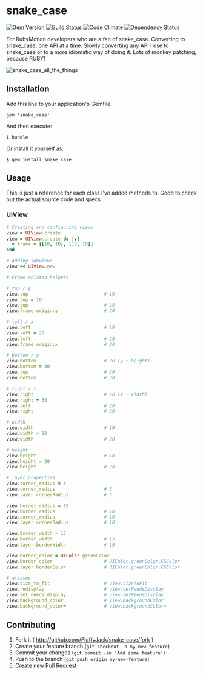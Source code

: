 # snake_case

[![Gem Version](https://badge.fury.io/rb/motion-momentum.png)](http://badge.fury.io/rb/snake_case) [![Build Status](https://travis-ci.org/FluffyJack/motion-momentum.png)](https://travis-ci.org/FluffyJack/snake_case) [![Code Climate](https://codeclimate.com/github/FluffyJack/motion-momentum.png)](https://codeclimate.com/github/FluffyJack/snake_case) [![Dependency Status](https://gemnasium.com/FluffyJack/motion-momentum.png)](https://gemnasium.com/FluffyJack/snake_case)

For RubyMotion developers who are a fan of snake_case. Converting to snake_case, one API at a time. Slowly converting any API I use to snake_case or to a more idiomatic way of doing it. Lots of monkey patching, because RUBY!

![snake_case_all_the_things](http://i.imgur.com/uNxIfp0.jpg)

## Installation

Add this line to your application's Gemfile:

    gem 'snake_case'

And then execute:

    $ bundle

Or install it yourself as:

    $ gem install snake_case

## Usage

This is just a reference for each class I've added methods to. Good to check out the actual source code and specs.

### UIView

```ruby
# Creating and configuring views
view = UIView.create
view = UIView.create do |v|
  v.frame = [[10, 10], [10, 10]]
end

# Adding subviews
view << UIView.new

# Frame related helpers

# top / y
view.top                            # 10
view.top = 20
view.top                            # 20
view.frame.origin.y                 # 20

# left / x
view.left                           # 10
view.left = 20
view.left                           # 20
view.frame.origin.x                 # 20

# bottom / y
view.bottom                         # 20 (y + height)
view.bottom = 30
view.top                            # 20
view.bottom                         # 30

# right / x
view.right                          # 20 (x + width)
view.right = 30
view.left                           # 20
view.right                          # 30

# width
view.width                          # 10
view.width = 20     
view.width                          # 20

# height
view.height                         # 10
view.height = 20     
view.height                         # 20

# layer properties
view.corner_radius = 5
view.corner_radius                  # 5
view.layer.cornerRadius             # 5

view.border_radius = 10
view.border_radius                  # 10
view.corner_radius                  # 10
view.layer.cornerRadius             # 10

view.border_width = 15
view.border_width                   # 15
view.layer.borderWidth              # 15

view.border_color = UIColor.greenColor
view.border_color                   # UIColor.greenColor.CGColor
view.layer.borderColor              # UIColor.greenColor.CGColor

# aliases
view.size_to_fit                    # view.sizeToFit
view.redisplay                      # view.setNeedsDisplay
view.set_needs_display              # view.setNeedsDisplay
view.background_color               # view.backgroundColor
view.background_color=              # view.backgroundColor=
```

## Contributing

1. Fork it ( http://github.com/FluffyJack/snake_case/fork )
2. Create your feature branch (`git checkout -b my-new-feature`)
3. Commit your changes (`git commit -am 'Add some feature'`)
4. Push to the branch (`git push origin my-new-feature`)
5. Create new Pull Request
